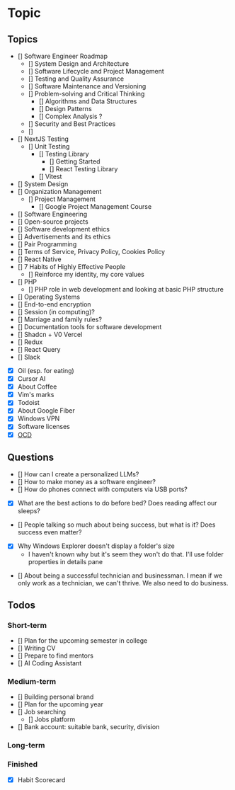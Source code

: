 # Topic

## Topics

- [] Software Engineer Roadmap
  - [] System Design and Architecture
  - [] Software Lifecycle and Project Management
  - [] Testing and Quality Assurance
  - [] Software Maintenance and Versioning
  - [] Problem-solving and Critical Thinking
    - [] Algorithms and Data Structures
    - [] Design Patterns
    - [] Complex Analysis ?
  - [] Security and Best Practices
  - [] 
- [] NextJS Testing
  - [] Unit Testing
    - [] Testing Library
      - [] Getting Started
      - [] React Testing Library
    - [] Vitest
- [] System Design
- [] Organization Management
  - [] Project Management
    - [] Google Project Management Course
- [] Software Engineering
- [] Open-source projects
- [] Software development ethics
- [] Advertisements and its ethics
- [] Pair Programming
- [] Terms of Service, Privacy Policy, Cookies Policy
- [] React Native
- [] 7 Habits of Highly Effective People
  - [] Reinforce my identity, my core values
- [] PHP
  - [] PHP role in web development and looking at basic PHP structure
- [] Operating Systems
- [] End-to-end encryption
- [] Session (in computing)?
- [] Marriage and family rules?
- [] Documentation tools for software development
- [] Shadcn + V0 Vercel
- [] Redux
- [] React Query
- [] Slack
- [x] Oil (esp. for eating)
- [x] Cursor AI
- [x] About Coffee
- [x] Vim's marks
- [x] Todoist
- [x] About Google Fiber
- [x] Windows VPN
- [x] Software licenses
- [x] [OCD](<https://www.msdmanuals.com/home/mental-health-disorders/obsessive-compulsive-and-related-disorders/obsessive-compulsive-disorder-ocd?query=obsessive-compulsive%20disorder%20(ocd)#Symptoms_v11723132>)

## Questions

- [] How can I create a personalized LLMs?
- [] How to make money as a software engineer?
- [] How do phones connect with computers via USB ports?
- [x] What are the best actions to do before bed? Does reading affect our sleeps?
- [] People talking so much about being success, but what is it? Does success even matter?
- [x] Why Windows Explorer doesn't display a folder's size
  - I haven't known why but it's seem they won't do that. I'll use folder properties in details pane
- [] About being a successful technician and businessman. I mean if we only work as a technician, we can't thrive. We also need to do business.

## Todos

### Short-term

- [] Plan for the upcoming semester in college
- [] Writing CV
- [] Prepare to find mentors
- [] AI Coding Assistant

### Medium-term

- [] Building personal brand
- [] Plan for the upcoming year
- [] Job searching
  - [] Jobs platform
- [] Bank account: suitable bank, security, division

### Long-term

### Finished

- [x] Habit Scorecard
